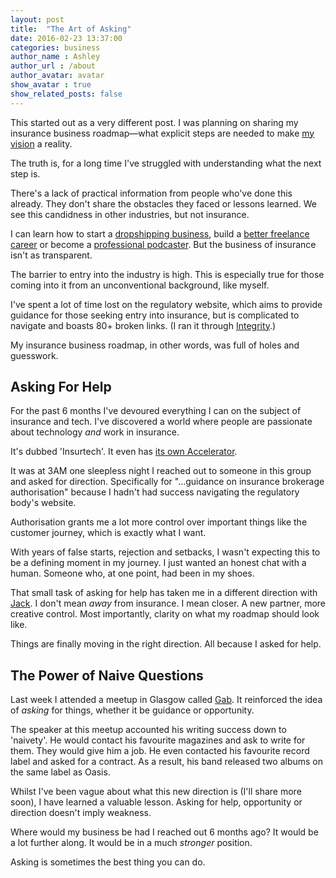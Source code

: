 ```yaml
---
layout: post
title:  "The Art of Asking"
date: 2016-02-23 13:37:00
categories: business
author_name : Ashley
author_url : /about
author_avatar: avatar
show_avatar : true
show_related_posts: false
---
```


This started out as a very different post. I was planning on sharing my insurance business roadmap—what explicit steps are needed to make <a href="http://iamashley.co.uk/business/2016/01/07/the-business-i-want-to-build/">my vision</a> a reality.

The truth is, for a long time I've struggled with understanding what the next step is.

There's a lack of practical information from people who've done this already. They don't share the obstacles they faced or lessons learned. We see this candidness in other industries, but not insurance.

I can learn how to start a <a href="https://www.shopify.co.uk/guides/dropshipping">dropshipping business</a>, build a <a href="https://creativeclass.io/">better freelance career</a> or become a <a href="http://irresistiblepodcasting.com/">professional podcaster</a>. But the business of insurance isn't as transparent.

The barrier to entry into the industry is high. This is especially true for those coming into it from an unconventional background, like myself.

I've spent a lot of time lost on the regulatory website, which aims to provide guidance for those seeking entry into insurance, but is complicated to navigate and boasts 80+ broken links. (I ran it through <a href="https://itunes.apple.com/gb/app/integrity/id513610341?mt=12">Integrity</a>.)

My insurance business roadmap, in other words, was full of holes and guesswork.

<h2>Asking For Help</h2>

For the past 6 months I've devoured everything I can on the subject of insurance and tech. I've discovered a world where people are passionate about technology _and_ work in insurance.

It's dubbed 'Insurtech'. It even has <a href="http://www.startupbootcamp.org/accelerator/insurance-london.html">its own Accelerator</a>.

It was at 3AM one sleepless night I reached out to someone in this group and asked for direction. Specifically for "…guidance on insurance brokerage authorisation" because I hadn't had success navigating the regulatory body's website.

Authorisation grants me a lot more control over important things like the customer journey, which is exactly what I want.

With years of false starts, rejection and setbacks, I wasn't expecting this to be a defining moment in my journey. I just wanted an honest chat with a human. Someone who, at one point, had been in my shoes.

That small task of asking for help has taken me in a different direction with <a href="http://insurancebyjack.co.uk/">Jack</a>. I don't mean _away_ from insurance. I mean closer. A new partner, more creative control. Most importantly, clarity on what my roadmap should look like.

Things are finally moving in the right direction. All because I asked for help.

<h2>The Power of Naive Questions</h2>

Last week I attended a meetup in Glasgow called <a href="http://www.thisisjamhot.com/gab/">Gab</a>. It reinforced the idea of _asking_ for things, whether it be guidance or opportunity.

The speaker at this meetup accounted his writing success down to 'naivety'. He would contact his favourite magazines and ask to write for them. They would give him a job. He even contacted his favourite record label and asked for a contract. As a result, his band released two albums on the same label as Oasis.

Whilst I've been vague about what this new direction is (I'll share more soon), I have learned a valuable lesson. Asking for help, opportunity or direction doesn't imply weakness.

Where would my business be had I reached out 6 months ago? It would be a lot further along. It would be in a much _stronger_ position.

Asking is sometimes the best thing you can do.